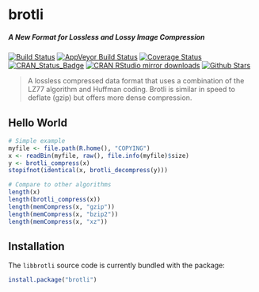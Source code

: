 # brotli

##### *A New Format for Lossless and Lossy Image Compression*

[![Build Status](https://travis-ci.org/jeroenooms/brotli.svg?branch=master)](https://travis-ci.org/jeroenooms/brotli)
[![AppVeyor Build Status](https://ci.appveyor.com/api/projects/status/github/jeroenooms/brotli?branch=master&svg=true)](https://ci.appveyor.com/project/jeroenooms/brotli)
[![Coverage Status](https://codecov.io/github/jeroenooms/brotli/coverage.svg?branch=master)](https://codecov.io/github/jeroenooms/brotli?branch=master)
[![CRAN_Status_Badge](http://www.r-pkg.org/badges/version/brotli)](http://cran.r-project.org/package=brotli)
[![CRAN RStudio mirror downloads](http://cranlogs.r-pkg.org/badges/brotli)](http://cran.r-project.org/web/packages/brotli/index.html)
[![Github Stars](https://img.shields.io/github/stars/jeroenooms/brotli.svg?style=social&label=Github)](https://github.com/jeroenooms/brotli)

> A lossless compressed data format that uses a combination of the
  LZ77 algorithm and Huffman coding. Brotli is similar in speed to deflate (gzip)
  but offers more dense compression.

## Hello World

```r
# Simple example
myfile <- file.path(R.home(), "COPYING")
x <- readBin(myfile, raw(), file.info(myfile)$size)
y <- brotli_compress(x)
stopifnot(identical(x, brotli_decompress(y)))

# Compare to other algorithms
length(x)
length(brotli_compress(x))
length(memCompress(x, "gzip"))
length(memCompress(x, "bzip2"))
length(memCompress(x, "xz"))

```

## Installation

The `libbrotli` source code is currently bundled with the package:

```r
install.package("brotli")
```